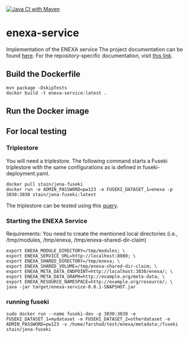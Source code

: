 [![Java CI with Maven](https://github.com/EnexaProject/enexa-service/actions/workflows/maven.yml/badge.svg)](https://github.com/EnexaProject/enexa-service/actions/workflows/maven.yml)

# enexa-service

Implementation of the ENEXA service
The project documentation can be found [here](https://enexa.eu/documentation). 
For the repository-specific documentation, visit [this link](https://enexa.eu/documentation/service_des.html).

## Build the Dockerfile 

```shell
mvn package -DskipTests
docker build -t enexa-service:latest .
```

## Run the Docker image 


## For local testing

### Triplestore 

You will need a triplestore. 
The following command starts a Fuseki triplestore with the same configurations as is defined in fuseki-deployment.yaml.

```shell
docker pull stain/jena-fuseki
docker run -e ADMIN_PASSWORD=pw123 -e FUSEKI_DATASET_1=enexa -p 3030:3030 stain/jena-fuseki:latest 
```

The triplestore can be tested using this [query](http://localhost:3030/#/dataset/enexa/query?query=PREFIX%20rdf%3A%20%3Chttp%3A%2F%2Fwww.w3.org%2F1999%2F02%2F22-rdf-syntax-ns%23%3E%0APREFIX%20rdfs%3A%20%3Chttp%3A%2F%2Fwww.w3.org%2F2000%2F01%2Frdf-schema%23%3E%0ASELECT%20%2A%20WHERE%20%7B%0A%20%20%3Fsub%20%3Fpred%20%3Fobj%20.%0A%7D%20LIMIT%2010).

### Starting the ENEXA Service

Requirements: You need to create the mentioned local directories (i.e., /tmp/modules, /tmp/enexa, /tmp/enexa-shared-dir-claim)

```shell
export ENEXA_MODULE_DIRECTORY=/tmp/modules; \
export ENEXA_SERVICE_URL=http://localhost:8080; \
export ENEXA_SHARED_DIRECTORY=/tmp/enexa; \
export ENEXA_SHARED_VOLUME=/tmp/enexa-shared-dir-claim; \
export ENEXA_META_DATA_ENDPOINT=http://localhost:3030/enexa/; \
export ENEXA_META_DATA_GRAPH=http://example.org/meta-data; \
export ENEXA_RESOURCE_NAMESPACE=http://example.org/resource/; \
java -jar target/enexa-service-0.0.1-SNAPSHOT.jar 
```

### running fuseki

```shell
sudo docker run --name fuseki-dev -p 3030:3030 -e FUSEKI_DATASET_1=mydataset -e FUSEKI_DATASET_2=otherdataset -e ADMIN_PASSWORD=pw123 -v /home/farshad/test/enexa/metadata:/fuseki stain/jena-fuseki
```